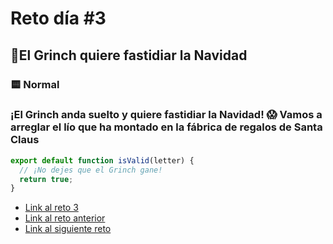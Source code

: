 # Reto día #3

## 🎄El Grinch quiere fastidiar la Navidad

### 🟨 Normal

### ¡El Grinch anda suelto y quiere fastidiar la Navidad! 😱 Vamos a arreglar el lío que ha montado en la fábrica de regalos de Santa Claus

```js
export default function isValid(letter) {
  // ¡No dejes que el Grinch gane!
  return true;
}
```

- [Link al reto 3](https://adventjs.dev/challenges/03)
- [Link al reto anterior](./reto2.md)
- [Link al siguiente reto](./reto4.md)
